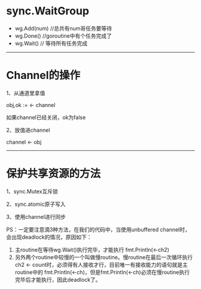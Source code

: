 # sync.WaitGroup

- wg.Add(num)  //总共有num哥任务要等待
- wg.Done() //goroutine中有个任务完成了
- wg.Wait() // 等待所有任务完成

------

# Channel的操作

1、从通道里拿值

obj,ok := <- channel

如果channel已经关闭，ok为false

2、放值进channel

channel <- obj

------

# 保护共享资源的方法

1、sync.Mutex互斥锁

2、sync.atomic原子写入

3、使用channel进行同步

PS：一定要注意滴3种方法，在我们的代码中，当使用unbuffered channel时，会出现deadlock的情况，原因如下：

1. 主routine在等待wg.Wait()执行完毕，才能执行 fmt.Println(<-ch2)
2. 另外两个routine中较慢的一个叫做慢routine。慢routine在最后一次循环执行 ch2 <- count时，必须得有人接收才行，目前唯一有接收能力的语句就是主routine中的 fmt.Println(<-ch)，但是fmt.Println(<-ch)必须在慢routine执行完毕后才能执行，因此deadlock了。